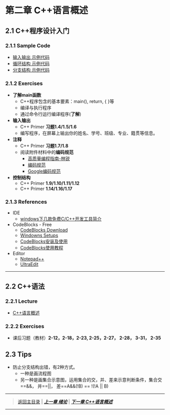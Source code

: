 # 第二章 C++语言概述
## 2.1 C++程序设计入门
### 2.1.1 Sample Code
- [输入输出 示例代码](./Code/Ch2/io.md)
- [循环结构 示例代码](./Code/Ch2/loop.md)
- [分支结构 示例代码](./Code/Ch2/if.md)

### 2.1.2 Exercises
- **了解main函数**
	- C++程序包含的基本要素：main(), return, { }等
	- 编译与执行程序
	- 通过命令行运行编译程序(**了解**)
- **输入输出**
	- C++ Primer **习题1.4/1.5/1.6**
	- 编写程序，在屏幕上输出你的姓名、学号、班级、专业、籍贯等信息。
- **注释**
	- C++ Primer **习题1.7/1.8**
	- 阅读附件材料中的**编码规范**
		- [高质量编程指南-林锐](./Reference/%E7%BC%96%E7%A0%81%E8%A7%84%E8%8C%83/%E6%9E%97%E9%94%90%E3%80%8A%E9%AB%98%E8%B4%A8%E9%87%8FC%2B%2B%E7%BC%96%E7%A8%8B%E6%8C%87%E5%8D%97%E3%80%8B.pdf)
 		- [编码规范](./Reference/%E7%BC%96%E7%A0%81%E8%A7%84%E8%8C%83/C%2B%2B%E7%BC%96%E7%A0%81%E8%A7%84%E8%8C%83-CSDN.pdf)
	  	- [Google编码规范](./Reference/%E7%BC%96%E7%A0%81%E8%A7%84%E8%8C%83/Google-C%2B%2B%E7%BC%96%E7%A0%81%E8%A7%84%E8%8C%83%E4%B8%AD%E6%96%87%E7%89%88.pdf)  
- **控制结构**
	- C++ Primer **1.9/1.10/1.11/1.12**
	- C++ Primer **1.14/1.16/1.17**

### 2.1.3 References
- IDE
  - [windows下几款免费C/C++开发工具简介](http://www.cnblogs.com/xusw/p/3617572.html)
- CodeBlocks - Free
  - [CodeBlocks Download](http://www.codeblocks.org/downloads/binaries)		
  - [Windowns Setups](http://sourceforge.net/projects/codeblocks/files/Binaries/16.01/Windows/codeblocks-16.01mingw-nosetup.zip)
  - [CodeBlocks安装及使用](http://blog.csdn.net/wang1127502020/article/details/50008973)
  - [CodeBlocks使用教程](http://download.csdn.net/download/l81372500/10001537)
- Editor
	- [Notepad++](https://notepad-plus-plus.org/)
	- [UltraEdit](www.ultraedit.com/)

---
## 2.2 C++语法

### 2.2.1 Lecture
- [C++语言概述](./PDFs/c%2B%2B2.pdf)

### 2.2.2 Exercises
- 课后习题（教材）**2-12，2-18，2-23, 2-25，2-27， 2-28， 3-31， 2-35**

## 2.3 Tips
- 防止分支结构出错，有2种方式。
	- 一种是画流程图
	- 另一种是画集合示意图，运用集合的交，并、差来示意判断条件，集合交==&&， 并==||， 差==A&&(!B) == !(!A || B) 

---
> [返回主目录](https://cugwhp.github.io/OOPCPP/) | [***上一章 绪论***](./Ch1_Introduction.md) | [***下一章 C++语言概述***](./Ch3_Function.md) 
---

